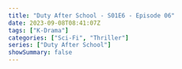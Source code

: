 ```yaml
---
title: "Duty After School - S01E6 - Episode 06"
date: 2023-09-08T08:41:07Z
tags: ["K-Drama"]
categories: ["Sci-Fi", "Thriller"]
series: ["Duty After School"]
showSummary: false
---
```


<mux-player stream-type="on-demand"
  src="https://kp3d-my.sharepoint.com/personal/ryoo_kp3d_onmicrosoft_com/_layouts/15/download.aspx?share=EdnUOKQ7SW5DvTU3Nb6_9c8BvINNley8hlmqaMhQ3_F31g" metadata-video-title="Duty After School - S01E5 - Episode 05" prefer-playback="mse" controls>
  </mux-player>
  
  
  <script src="https://cdn.jsdelivr.net/npm/@mux/mux-player"></script>
  
 <script id="msmPMgLQBoODgPPYIU6utP6YKn1rGzV00Wr6sB1bWKg8" type="application/ld+json">
 {
  "@context": "https://schema.org/",
  "@type": "VideoObject",
  "name": "Duty After School - S01E6 - Episode 06",
  "contentUrl": "https://stream.mux.com/msmPMgLQBoODgPPYIU6utP6YKn1rGzV00Wr6sB1bWKg8.m3u8",
  "thumbnailUrl": "https://www.themoviedb.org/t/p/original/kPByE44764Hdad972h2GK301a8k.jpg?width=314&fit_mode=preserve&time=25",
  "uploadDate": "2023-09-08T08:41:07Z",
}

</script>